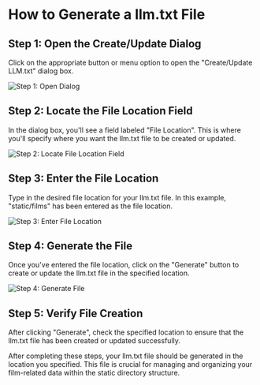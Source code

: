# How to Generate a llm.txt File

## Step 1: Open the Create/Update Dialog

Click on the appropriate button or menu option to open the "Create/Update LLM.txt" dialog box.

![Step 1: Open Dialog](/img/generate_a_llm.txt_file/step_1.png)

## Step 2: Locate the File Location Field

In the dialog box, you'll see a field labeled "File Location". This is where you'll specify where you want the llm.txt file to be created or updated.

![Step 2: Locate File Location Field](/img/generate_a_llm.txt_file/step_2.png)

## Step 3: Enter the File Location

Type in the desired file location for your llm.txt file. In this example, "static/films" has been entered as the file location.

![Step 3: Enter File Location](/img/generate_a_llm.txt_file/step_3.png)

## Step 4: Generate the File

Once you've entered the file location, click on the "Generate" button to create or update the llm.txt file in the specified location.

![Step 4: Generate File](/img/generate_a_llm.txt_file/step_4.png)

## Step 5: Verify File Creation

After clicking "Generate", check the specified location to ensure that the llm.txt file has been created or updated successfully.

After completing these steps, your llm.txt file should be generated in the location you specified. This file is crucial for managing and organizing your film-related data within the static directory structure.